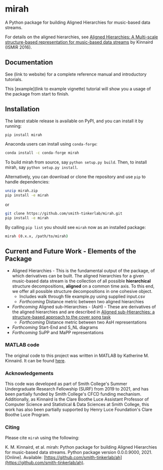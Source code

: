 # mirah

A Python package for building Aligned Hierarchies for music-based data streams.

<!-- Badges
[![PyPI](https://img.shields.io/pypi/v/librosa.svg)](https://pypi.python.org/pypi/librosa)
[![Anaconda-Server Badge](https://anaconda.org/conda-forge/librosa/badges/version.svg)](https://anaconda.org/conda-forge/librosa)
[![License](https://img.shields.io/pypi/l/librosa.svg)](https://github.com/librosa/librosa/blob/main/LICENSE.md)
[![DOI](https://zenodo.org/badge/DOI/10.5281/zenodo.591533.svg)](https://doi.org/10.5281/zenodo.591533)

[![CI](https://github.com/librosa/librosa/actions/workflows/ci.yml/badge.svg)](https://github.com/librosa/librosa/actions/workflows/ci.yml)
[![codecov](https://codecov.io/gh/librosa/librosa/branch/main/graph/badge.svg?token=ULWnUHaIJC)](https://codecov.io/gh/librosa/librosa) -->

For details on the aligned hierarchies, see [Aligned Hierarchies: A Multi-scale structure-based representation for music-based data streams](https://s18798.pcdn.co/ismir2016/wp-content/uploads/sites/2294/2016/07/020_Paper.pdf) by Kinnaird (ISMIR 2016).

## Documentation

See (link to website) for a complete reference manual and introductory tutorials.

This [example](link to example vignette) tutorial will show you a usage of the package from start to finish.

## Installation

The latest stable release is available on PyPI, and you can install it by running:

```bash
pip install mirah
```

Anaconda users can install using `conda-forge`:

```bash
conda install -c conda-forge mirah
```

To build mirah from source, say `python setup.py build`.
Then, to install mirah, say `python setup.py install`.

Alternatively, you can download or clone the repository and use `pip` to handle dependencies:

```bash
unzip mirah.zip
pip install -e mirah
```

or

```bash
git clone https://github.com/smith-tinkerlab/mirah.git
pip install -e mirah
```

By calling `pip list` you should see `mirah` now as an installed package:

```bash
mirah (0.x.x, /path/to/mirah)
```

## Current and Future Work - Elements of the Package

* Aligned Hierarchies - This is the fundamental output of the package, of which derivatives can be built. The aligned hierarchies for a given music-based data stream is the collection of all possible **hierarchical** structure decompositions, **aligned** on a common time axis. To this end, we offer all possible structure decompositions in one cohesive object.
  * Includes walk through file example.py using supplied input.csv
  * _Forthcoming_ Distance metric between two aligned hierarchies
* _Forthcoming_ Aligned sub-Hierarchies - (AsH) - These are derivatives of the aligned hierarchies and are described in [Aligned sub-Hierarchies: a structure-based approach to the cover song task](http://ismir2018.ircam.fr/doc/pdfs/81_Paper.pdf)
  * _Forthcoming_ Distance metric between two AsH representations
* _Forthcoming_ Start-End and S_NL diagrams
* _Forthcoming_ SuPP and MaPP representations

<!-- this block should be part of documentation website

### Modules

* [Aligned Hierarchies](https://github.com/smith-tinkerlab/ah/tree/master/aligned-hierarchies)
  * [example.py](https://github.com/smith-tinkerlab/ah/blob/master/aligned-hierarchies/example.py) - Includes a complete aligned hierarchies case in which a csv file with extracted features is input and the aligned  hierarchies are output.
  * [utilities.py](https://github.com/smith-tinkerlab/ah/blob/master/aligned-hierarchies/utilities.py) - Includes utility functions that allow larger functions in other modules to function.
  * [search.py](https://github.com/smith-tinkerlab/ah/blob/master/aligned-hierarchies/search.py) - Includes functions that find structures and information about those structures.
  * [transform.py](https://github.com/smith-tinkerlab/ah/blob/master/aligned-hierarchies/transform.py) - Includes functions that transform inputs to be of use in larger functions in assemble.py.
  * [assemble.py](https://github.com/smith-tinkerlab/ah/blob/master/aligned-hierarchies/assemble.py) - Includes functions that create the hierarchical structure and build the aligned hierarchies. -->

### MATLAB code

The original code to this project was written in MATLAB by Katherine M. Kinnaird. It can be found [here](https://github.com/kmkinnaird/ThesisCode).

### Acknowledgements

This code was developed as part of Smith College's Summer Undergraduate Research Fellowship (SURF) from 2019 to 2021, and has been partially funded by Smith College's CFCD funding mechanism. Additionally, as Kinnaird is the Clare Boothe Luce Assistant Professor of Computer Science and Statistical & Data Sciences at Smith College, this work has also been partially supported by Henry Luce Foundation's Clare Boothe Luce Program.

### Citing

Please cite `mirah` using the following:

K. M. Kinnaird, et al. mirah: Python package for building Aligned Hierarchies for music-based data streams. Python package version 0.0.0.9000, 2021. [Online]. Available: [https://github.com/smith-tinkerlab/ah](https://github.com/smith-tinkerlab/ah).
